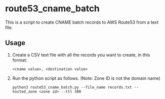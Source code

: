 # route53_cname_batch
This is a script to create CNAME batch records to AWS Route53 from a text file.

## Usage

1. Create a CSV text file with all the records you want to create, in this format:
   
    `<cname value>, <destination value>`

2. Run the python script as follows. (Note: Zone ID is not the domain name)

    `python3 route53_cname_batch.py --file_name records.txt --hosted_zone <zone id> --ttl 300` 
